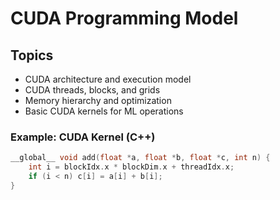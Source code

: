 # CUDA Programming Model

## Topics
- CUDA architecture and execution model
- CUDA threads, blocks, and grids
- Memory hierarchy and optimization
- Basic CUDA kernels for ML operations

### Example: CUDA Kernel (C++)
```cpp
__global__ void add(float *a, float *b, float *c, int n) {
    int i = blockIdx.x * blockDim.x + threadIdx.x;
    if (i < n) c[i] = a[i] + b[i];
}
```
